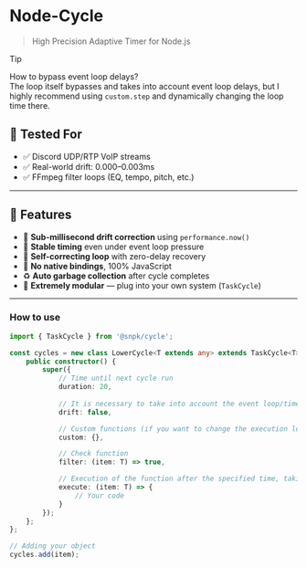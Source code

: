 # Node-Cycle
> High Precision Adaptive Timer for Node.js

> [!TIP]
> How to bypass event loop delays?  
> The loop itself bypasses and takes into account event loop delays, but I highly recommend using `custom.step` and dynamically changing the loop time there.

## 🧪 Tested For
- ✅ Discord UDP/RTP VoIP streams
- ✅ Real-world drift: 0.000–0.003ms
- ✅ FFmpeg filter loops (EQ, tempo, pitch, etc.)

---
## 🚀 Features

- 📏 **Sub-millisecond drift correction** using `performance.now()`
- 🔁 **Stable timing** even under event loop pressure
- 🎯 **Self-correcting loop** with zero-delay recovery
- 🧠 **No native bindings**, 100% JavaScript
- ♻️ **Auto garbage collection** after cycle completes
- 🧩 **Extremely modular** — plug into your own system (`TaskCycle`)
---


### How to use
```ts
import { TaskCycle } from '@snpk/cycle';

const cycles = new class LowerCycle<T extends any> extends TaskCycle<T> {
    public constructor() {
        super({
            // Time until next cycle run
            duration: 20,
            
            // It is necessary to take into account the event loop/timer drift
            drift: false,

            // Custom functions (if you want to change the execution logic a little)
            custom: {},

            // Check function
            filter: (item: T) => true,

            // Execution of the function after the specified time, taking into account the filter
            execute: (item: T) => {
                // Your code
            }
        });
    };
};

// Adding your object
cycles.add(item);
```